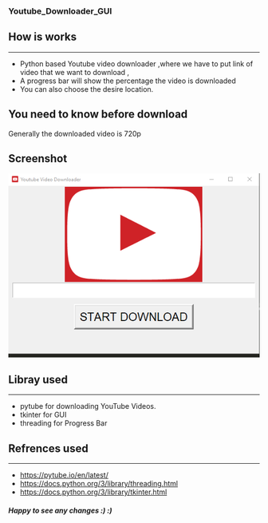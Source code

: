 ### Youtube_Downloader_GUI

## How is works 
  *** 
   * Python based Youtube video downloader ,where we have to  put link of video that we want to download , 
   * A progress bar will show the percentage the video is downloaded 
   * You can also choose the desire location.
 
## You need to know before download
   Generally the downloaded video is 720p
   
## Screenshot 
  ![alt text](images/Capture1.PNG "Title")
 
## Libray used 
***
* pytube  for downloading YouTube Videos.
* tkinter for GUI
* threading for Progress Bar

## Refrences used
***
  * https://pytube.io/en/latest/
  * https://docs.python.org/3/library/threading.html
  * https://docs.python.org/3/library/tkinter.html
  
  
##### Happy to see any changes :) :)
